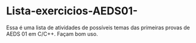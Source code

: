 # Lista-exercicios-AEDS01-

Essa é uma lista de atividades de possíveis temas das primeiras provas de AEDS 01 em C/C++.
Façam bom uso.

